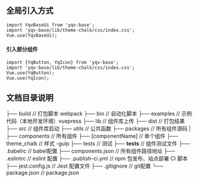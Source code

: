 ## 全局引入方式
```
import YqvBaseUi from 'yqv-base';
import 'yqv-base/lib/theme-chalk/css/index.css';
Vue.use(YqvBaseUi);
```
#### 引入部分组件
```
import {YqButton, YqIcon} from 'yqv-base';
import 'yqv-base/lib/theme-chalk/css/index.css';
Vue.use(YqButton);
Vue.use(YqIcon);
```

## 文档目录说明
├── build                           // 打包脚本 webpack
    ├── bin                         // 自动化脚本
├── examples                        // 示例代码（本地开发环境）vuepress
├── lib                             // 组件库上传
├── dist                             // 打包结果
├── src                             // 组件库启动
    ├── utils                       // 公共函数
├── packages                        // 所有组件源码
|  	├── components                  // 所有组件
      ├── [componentName]           // 单个组件
    ├── theme_chalk                 // 样式 -gulp
├── tests                           // 测试
    ├── __tests__                   // 组件测试文件
├── .babelrc                        // babel配置
├── components.json                 // 所有组件路径地址
├── .eslintrc                       // eslint 配置
├── .publish-ci.yml                 // npm 包发布、站点部署 CI 脚本
├── jest.config.js                  // Jest 配置文件
├── .gitignore                      // git配置
└── package.json                    // package.json